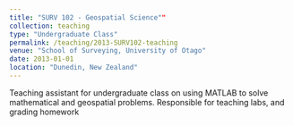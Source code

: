 ```yaml
---
title: "SURV 102 - Geospatial Science""
collection: teaching
type: "Undergraduate Class"
permalink: /teaching/2013-SURV102-teaching
venue: "School of Surveying, University of Otago"
date: 2013-01-01
location: "Dunedin, New Zealand"
---
```


Teaching assistant for undergraduate class on using MATLAB to solve mathematical and geospatial problems. Responsible for teaching labs, and grading homework



